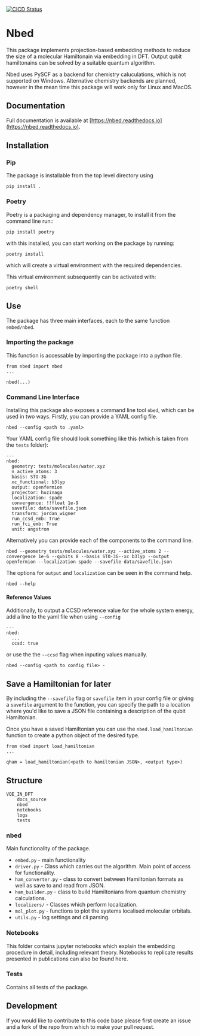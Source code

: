 [![CICD Status](https://github.com/AlexisRalli/Nbed/actions/workflows/actions.yaml/badge.svg?branch=master)](https://github.com/AlexisRalli/Nbed/actions/workflows/actions.yaml)

# Nbed

This package implements projection-based embedding methods to reduce the size of a molecular Hamiltonain via embedding in DFT. Output qubit hamiltonains can be solved by a suitable quantum algorithm.

Nbed uses PySCF as a backend for chemistry caluculations, which is not supported on Windows. Alternative chemistry backends are planned, however in the mean time this package will work only for Linux and MacOS.

## Documentation

Full documentation is available at [https://nbed.readthedocs.io](https://nbed.readthedocs.io).

## Installation
### Pip

The package is installable from the top level directory using

```
pip install .
```
### Poetry

Poetry is a packaging and dependency manager, to install it from the command line run::

    pip install poetry

with this installed, you can start working on the package by running:

    poetry install

which will create a virtual environment with the required dependencies.

This virtual environment subsequently can be activated with:

    poetry shell
## Use

The package has three main interfaces, each to the same function `embed/nbed`. 

### Importing the package
This function is accessable by importing the package into a python file.

```
from nbed import nbed
...

nbed(...)
```

### Command Line Interface
Installing this package also exposes a command line tool `nbed`, which can be used in two ways. Firstly, you can provide a YAML config file.

```
nbed --config <path to .yaml>
```

Your YAML config file should look something like this (which is taken from the `tests` folder):

```
---
nbed:
  geometry: tests/molecules/water.xyz
  n_active_atoms: 3
  basis: STO-3G
  xc_functional: b3lyp
  output: openfermion
  projector: huzinaga
  localization: spade
  convergence: !!float 1e-9
  savefile: data/savefile.json
  transform: jordan_wigner
  run_ccsd_emb: True
  run_fci_emb: True
  unit: angstrom
```

Alternatively you can provide each of the components to the command line.

```
nbed --geometry tests/molecules/water.xyz --active_atoms 2 --convergence 1e-6 --qubits 8 --basis STO-3G--xc b3lyp --output openfermion --localization spade --savefile data/savefile.json
```

The options for `output` and `localization` can be seen in the command help.

```
nbed --help
```

#### Reference Values

Additionally, to output a CCSD reference value for the whole system energy, add a line to the yaml file when using `--config`

```
---
nbed:
  ...
  ccsd: true

```

or use the the `--ccsd` flag when inputing values manually.

```
nbed --config <path to config file> -
```

## Save a Hamiltonian for later

By including the `--savefile` flag or `savefile` item in your config file or giving a `savefile` argument to the function, you can specify the path to a location where you'd like to save a JSON file containing a description of the qubit Hamiltonian.

Once you have a saved Hamiltonian you can use the `nbed.load_hamiltonian` function to create a python object of the desired type.

```
from nbed import load_hamiltonian
...

qham = load_hamiltonian(<path to hamiltonian JSON>, <output type>)
```

## Structure

```
VQE_IN_DFT
    docs_source
    nbed
    notebooks
    logs
    tests
```
### nbed

Main functionality of the package.

- `embed.py` - main functionality
- `driver.py` - Class which carries out the algorithm. Main point of access for functionality.
- `ham_converter.py` - class to convert between Hamiltonian formats as well as save to and read from JSON.
- `ham_builder.py` - class to build Hamiltonians from quantum chemistry calculations.
- `localizers/` - Classes which perform localization.
- `mol_plot.py` - functions to plot the systems localised molecular orbitals.
- `utils.py` - log settings and cli parsing.

### Notebooks
This folder contains jupyter notebooks which explain the embedding procedure in detail, including relevant theory. Notebooks to replicate results presented in publications can also be found here.

### Tests

Contains all tests of the package.


## Development
If you would like to contribute to this code base please first create an issue and a fork of the repo from which to make your pull request.